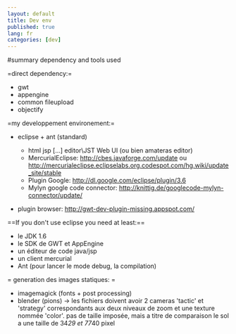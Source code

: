 ```yaml
---
layout: default
title: Dev env
published: true
lang: fr
categories: [dev]
---
```

#summary dependency and tools used

=direct dependency:=
 * gwt
 * appengine
 * common fileupload
 * objectify


=my developpement environement:=
 * eclipse + ant (standard)
   * html jsp [...] editor\JST Web UI (ou bien amateras editor)
   * MercurialEclipse: http://cbes.javaforge.com/update ou http://mercurialeclipse.eclipselabs.org.codespot.com/hg.wiki/update_site/stable
   * Plugin Google: http://dl.google.com/eclipse/plugin/3.6
   * Mylyn google code connector: http://knittig.de/googlecode-mylyn-connector/update/
	
 * plugin browser: http://gwt-dev-plugin-missing.appspot.com/


==If you don't use eclipse you need at least:==
 * le JDK 1.6
 * le SDK de GWT et AppEngine
 * un éditeur de code java/jsp
 * un client mercurial
 * Ant (pour lancer le mode debug, la compilation)

= generation des images statiques: =
 * imagemagick (fonts + post processing)
 * blender (pions)
-> les fichiers doivent avoir 2 cameras 'tactic' et 'strategy' correspondants aux deux 
niveaux de zoom et une texture nommée 'color'. pas de taille imposée, 
mais a titre de comparaison le sol a une taille de 34*29 et 77*40 pixel